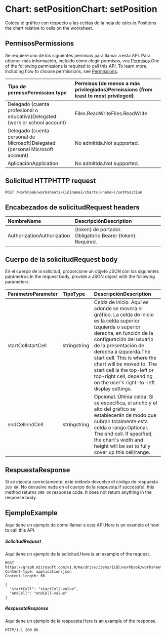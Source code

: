 # <a name="chart-setposition"></a><span data-ttu-id="b5a01-101">Chart: setPosition</span><span class="sxs-lookup"><span data-stu-id="b5a01-101">Chart: setPosition</span></span>

<span data-ttu-id="b5a01-102">Coloca el gráfico con respecto a las celdas de la hoja de cálculo.</span><span class="sxs-lookup"><span data-stu-id="b5a01-102">Positions the chart relative to cells on the worksheet.</span></span>
## <a name="permissions"></a><span data-ttu-id="b5a01-103">Permisos</span><span class="sxs-lookup"><span data-stu-id="b5a01-103">Permissions</span></span>
<span data-ttu-id="b5a01-p101">Se requiere uno de los siguientes permisos para llamar a esta API. Para obtener más información, incluido cómo elegir permisos, vea [Permisos](../../../concepts/permissions_reference.md).</span><span class="sxs-lookup"><span data-stu-id="b5a01-p101">One of the following permissions is required to call this API. To learn more, including how to choose permissions, see [Permissions](../../../concepts/permissions_reference.md).</span></span>

|<span data-ttu-id="b5a01-106">Tipo de permiso</span><span class="sxs-lookup"><span data-stu-id="b5a01-106">Permission type</span></span>      | <span data-ttu-id="b5a01-107">Permisos (de menos a más privilegiados)</span><span class="sxs-lookup"><span data-stu-id="b5a01-107">Permissions (from least to most privileged)</span></span>              |
|:--------------------|:---------------------------------------------------------|
|<span data-ttu-id="b5a01-108">Delegado (cuenta profesional o educativa)</span><span class="sxs-lookup"><span data-stu-id="b5a01-108">Delegated (work or school account)</span></span> | <span data-ttu-id="b5a01-109">Files.ReadWrite</span><span class="sxs-lookup"><span data-stu-id="b5a01-109">Files.ReadWrite</span></span>    |
|<span data-ttu-id="b5a01-110">Delegado (cuenta personal de Microsoft)</span><span class="sxs-lookup"><span data-stu-id="b5a01-110">Delegated (personal Microsoft account)</span></span> | <span data-ttu-id="b5a01-111">No admitida.</span><span class="sxs-lookup"><span data-stu-id="b5a01-111">Not supported.</span></span>    |
|<span data-ttu-id="b5a01-112">Aplicación</span><span class="sxs-lookup"><span data-stu-id="b5a01-112">Application</span></span> | <span data-ttu-id="b5a01-113">No admitida.</span><span class="sxs-lookup"><span data-stu-id="b5a01-113">Not supported.</span></span> |

## <a name="http-request"></a><span data-ttu-id="b5a01-114">Solicitud HTTP</span><span class="sxs-lookup"><span data-stu-id="b5a01-114">HTTP request</span></span>
<!-- { "blockType": "ignored" } -->
```http
POST /workbook/worksheets/{id|name}/charts(<name>)/setPosition

```
## <a name="request-headers"></a><span data-ttu-id="b5a01-115">Encabezados de solicitud</span><span class="sxs-lookup"><span data-stu-id="b5a01-115">Request headers</span></span>
| <span data-ttu-id="b5a01-116">Nombre</span><span class="sxs-lookup"><span data-stu-id="b5a01-116">Name</span></span>       | <span data-ttu-id="b5a01-117">Descripción</span><span class="sxs-lookup"><span data-stu-id="b5a01-117">Description</span></span>|
|:---------------|:----------|
| <span data-ttu-id="b5a01-118">Authorization</span><span class="sxs-lookup"><span data-stu-id="b5a01-118">Authorization</span></span>  | <span data-ttu-id="b5a01-p102">{token} de portador. Obligatorio.</span><span class="sxs-lookup"><span data-stu-id="b5a01-p102">Bearer {token}. Required.</span></span> |

## <a name="request-body"></a><span data-ttu-id="b5a01-121">Cuerpo de la solicitud</span><span class="sxs-lookup"><span data-stu-id="b5a01-121">Request body</span></span>
<span data-ttu-id="b5a01-122">En el cuerpo de la solicitud, proporcione un objeto JSON con los siguientes parámetros.</span><span class="sxs-lookup"><span data-stu-id="b5a01-122">In the request body, provide a JSON object with the following parameters.</span></span>

| <span data-ttu-id="b5a01-123">Parámetro</span><span class="sxs-lookup"><span data-stu-id="b5a01-123">Parameter</span></span>    | <span data-ttu-id="b5a01-124">Tipo</span><span class="sxs-lookup"><span data-stu-id="b5a01-124">Type</span></span>   |<span data-ttu-id="b5a01-125">Descripción</span><span class="sxs-lookup"><span data-stu-id="b5a01-125">Description</span></span>|
|:---------------|:--------|:----------|
|<span data-ttu-id="b5a01-126">startCell</span><span class="sxs-lookup"><span data-stu-id="b5a01-126">startCell</span></span>|<span data-ttu-id="b5a01-127">string</span><span class="sxs-lookup"><span data-stu-id="b5a01-127">string</span></span>|<span data-ttu-id="b5a01-p103">Celda de inicio. Aquí es adonde se moverá el gráfico. La celda de inicio es la celda superior izquierda o superior derecha, en función de la configuración del usuario de la presentación de derecha a izquierda.</span><span class="sxs-lookup"><span data-stu-id="b5a01-p103">The start cell. This is where the chart will be moved to. The start cell is the top-left or top-right cell, depending on the user's right-to-left display settings.</span></span>|
|<span data-ttu-id="b5a01-131">endCell</span><span class="sxs-lookup"><span data-stu-id="b5a01-131">endCell</span></span>|<span data-ttu-id="b5a01-132">string</span><span class="sxs-lookup"><span data-stu-id="b5a01-132">string</span></span>|<span data-ttu-id="b5a01-p104">Opcional. Última celda. Si se especifica, el ancho y el alto del gráfico se establecerán de modo que cubran totalmente esta celda o rango.</span><span class="sxs-lookup"><span data-stu-id="b5a01-p104">Optional. The end cell. If specified, the chart's width and height will be set to fully cover up this cell/range.</span></span>|

## <a name="response"></a><span data-ttu-id="b5a01-136">Respuesta</span><span class="sxs-lookup"><span data-stu-id="b5a01-136">Response</span></span>

<span data-ttu-id="b5a01-p105">Si se ejecuta correctamente, este método devuelve el código de respuesta `200 OK`. No devuelve nada en el cuerpo de la respuesta.</span><span class="sxs-lookup"><span data-stu-id="b5a01-p105">If successful, this method returns `200 OK` response code. It does not return anything in the response body.</span></span>

## <a name="example"></a><span data-ttu-id="b5a01-139">Ejemplo</span><span class="sxs-lookup"><span data-stu-id="b5a01-139">Example</span></span>
<span data-ttu-id="b5a01-140">Aquí tiene un ejemplo de cómo llamar a esta API.</span><span class="sxs-lookup"><span data-stu-id="b5a01-140">Here is an example of how to call this API.</span></span>
##### <a name="request"></a><span data-ttu-id="b5a01-141">Solicitud</span><span class="sxs-lookup"><span data-stu-id="b5a01-141">Request</span></span>
<span data-ttu-id="b5a01-142">Aquí tiene un ejemplo de la solicitud.</span><span class="sxs-lookup"><span data-stu-id="b5a01-142">Here is an example of the request.</span></span>
<!-- {
  "blockType": "request",
  "name": "chart_setposition"
}-->
```http
POST https://graph.microsoft.com/v1.0/me/drive/items/{id}/workbook/worksheets/{id|name}/charts(<name>)/setPosition
Content-type: application/json
Content-length: 66

{
  "startCell": "startCell-value",
  "endCell": "endCell-value"
}
```

##### <a name="response"></a><span data-ttu-id="b5a01-143">Respuesta</span><span class="sxs-lookup"><span data-stu-id="b5a01-143">Response</span></span>
<span data-ttu-id="b5a01-144">Aquí tiene un ejemplo de la respuesta.</span><span class="sxs-lookup"><span data-stu-id="b5a01-144">Here is an example of the response.</span></span> 
<!-- {
  "blockType": "response",
  "truncated": true,
  "@odata.type": "microsoft.graph.none"
} -->
```http
HTTP/1.1 200 OK
```

<!-- uuid: 8fcb5dbc-d5aa-4681-8e31-b001d5168d79
2015-10-25 14:57:30 UTC -->
<!-- {
  "type": "#page.annotation",
  "description": "Chart: setPosition",
  "keywords": "",
  "section": "documentation",
  "tocPath": ""
}-->